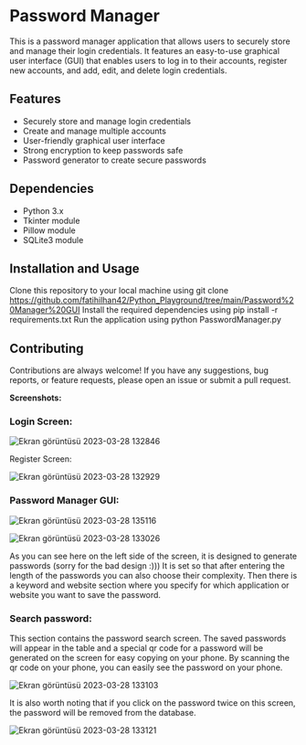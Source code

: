 # Password Manager


This is a password manager application that allows users to securely store and manage their login credentials. It features an easy-to-use graphical user interface (GUI) that enables users to log in to their accounts, register new accounts, and add, edit, and delete login credentials.

## Features
- Securely store and manage login credentials
- Create and manage multiple accounts
- User-friendly graphical user interface
- Strong encryption to keep passwords safe
- Password generator to create secure passwords

## Dependencies
- Python 3.x
- Tkinter module
- Pillow module
- SQLite3 module

## Installation and Usage
Clone this repository to your local machine using git clone https://github.com/fatihilhan42/Python_Playground/tree/main/Password%20Manager%20GUI
Install the required dependencies using pip install -r requirements.txt
Run the application using python PasswordManager.py

## Contributing
Contributions are always welcome! If you have any suggestions, bug reports, or feature requests, please open an issue or submit a pull request.

**Screenshots:** 

### Login Screen:

![Ekran görüntüsü 2023-03-28 132846](https://user-images.githubusercontent.com/63750425/228212902-96aab571-1401-47fa-83bb-97b65cc125a5.png)

Register Screen:

![Ekran görüntüsü 2023-03-28 132929](https://user-images.githubusercontent.com/63750425/228213131-0c858f58-f1bc-4918-a5a0-5d44c8bab76c.png)

### Password Manager GUI:

![Ekran görüntüsü 2023-03-28 135116](https://user-images.githubusercontent.com/63750425/228213564-572de87f-e0d2-4d0e-ab83-c9800b1c8d5f.png)

![Ekran görüntüsü 2023-03-28 133026](https://user-images.githubusercontent.com/63750425/228213637-0de280db-93aa-4aac-806b-2331ff6de917.png)

As you can see here on the left side of the screen, it is designed to generate passwords (sorry for the bad design :))) It is set so that after entering the length of the passwords you can also choose their complexity. Then there is a keyword and website section where you specify for which application or website you want to save the password.



### Search password: 

This section contains the password search screen. The saved passwords will appear in the table and a special qr code for a password will be generated on the screen for easy copying on your phone. By scanning the qr code on your phone, you can easily see the password on your phone.

![Ekran görüntüsü 2023-03-28 133103](https://user-images.githubusercontent.com/63750425/228214123-88a19238-35c4-412a-8800-4b61483a3313.png)

It is also worth noting that if you click on the password twice on this screen, the password will be removed from the database. 

![Ekran görüntüsü 2023-03-28 133121](https://user-images.githubusercontent.com/63750425/228214309-8fe69d07-fa26-457e-8837-1e79944a3607.png)


